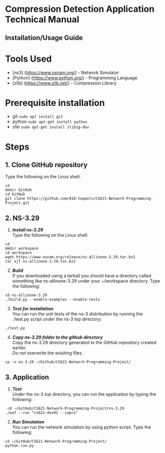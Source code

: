 # Compression Detection Application Technical Manual

## Installation/Usage Guide
# Tools Used
* [ns3] (https://www.nsnam.org/) - Network Simulator
* [Python] (https://www.python.org/) - Programming Language
* [zlib] (https://www.zlib.net/) - Compression Library

# Prerequisite installation 
* git ```sudo apt install git```  
* python ```sudo apt-get install python```   
* zlib ```sudo apt-get install zlib1g-dev```

# Steps
## 1. Clone GitHub repository
Type the following on the Linux shell:

```cd```   
```mkdir GitHub```   
```cd GitHub```   
```git clone https://github.com/418-teapots/CS621-Network-Programming-Project.git```   

## 2. NS-3.29
1) ***Install ns-3.29***  
Type the following on the Linux shell:

```cd```  
```mkdir workspace```  
```cd workspace```  
```wget https://www.nsnam.org/release/ns-allinone-3.29.tar.bz2```  
```tar xjf ns-allinone-3.29.tar.bz2```  
  
2) ***Build***  
If you downloaded using a tarball you should have a directory called something like ns-allinone-3.29 under your ~/workspace directory. Type the following:

```cd ns-allinone-3.29```  
```./build.py --enable-examples --enable-tests```  
  
3) ***Test for installation***  
You can run the unit tests of the ns-3 distribution by running the ./test.py script under the ns-3 top directory:  
  
```./test.py```   

4) ***Copy ns-3.29 folder to the github directory***  
Copy the ns-3.29 directory generated to the GitHub repository created earlier.  
Do not overwrite the exisiting files.  

```cp -n ns-3.29 ~/Github/CS621-Network-Programming-Project/```

## 3. Application 
1) ***Test***  
Under the ns-3 top directory, you can run the application by typing the following:

``` cd ~/GitHub/CS621-Network-Programming-Project/ns-3.29```   
```./waf --run "cs621-dev01 --cap=1"```  
  
2) ***Run Simulation***  
You can run the network simulation by using python script. Type the following:  

```cd ~/GitHub/CS621-Network-Programming-Project/ ```   
```python run.py```  
  
  

